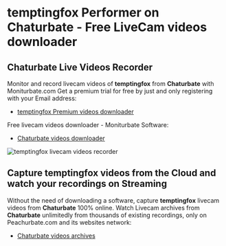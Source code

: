 # temptingfox Performer on Chaturbate - Free LiveCam videos downloader

## Chaturbate Live Videos Recorder

Monitor and record livecam videos of **temptingfox** from **Chaturbate** with Moniturbate.com
Get a premium trial for free by just and only registering with your Email address:
* [temptingfox Premium videos downloader](https://moniturbate.com/request-demo-licence-key.html)

Free livecam videos downloader - Moniturbate Software:
* [Chaturbate videos downloader](https://moniturbate.com/moniturbate-download-software.html)

![temptingfox livecam videos recorder](https://peachurnet.com/templates/moniturbate-software.png)


## Capture temptingfox videos from the Cloud and watch your recordings on Streaming

Without the need of downloading a software, capture **temptingfox** livecam videos from **Chaturbate** 100% online.
Watch Livecam archives from **Chaturbate** unlimitedly from thousands of existing recordings, only on Peachurbate.com and its websites network:
* [Chaturbate videos archives](https://peachurnet.com/)